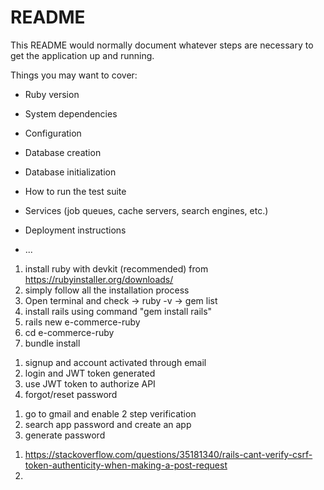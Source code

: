# README

This README would normally document whatever steps are necessary to get the
application up and running.

Things you may want to cover:

* Ruby version

* System dependencies

* Configuration

* Database creation

* Database initialization

* How to run the test suite

* Services (job queues, cache servers, search engines, etc.)

* Deployment instructions

* ...

<!-- Ruby on rails installation in windows -->
1. install ruby with devkit (recommended) from https://rubyinstaller.org/downloads/
2. simply follow all the installation process 
3. Open terminal and check
	-> ruby -v 
	-> gem list 
4. install rails using command "gem install rails" 
5. rails new e-commerce-ruby 
6. cd e-commerce-ruby 
7. bundle install 

<!-- Project Details --> 
1. signup and account activated through email
2. login and JWT token generated
3. use JWT token to authorize API
4. forgot/reset password 

<!-- smtp config setup for sending email -->
1. go to gmail and enable 2 step verification 
2. search app password and create an app
3. generate password 

<!-- challenges -->
1. https://stackoverflow.com/questions/35181340/rails-cant-verify-csrf-token-authenticity-when-making-a-post-request
2. 
